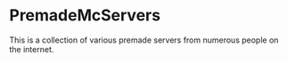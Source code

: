 # PremadeMcServers
This is a collection of various premade servers from numerous people on the internet.
